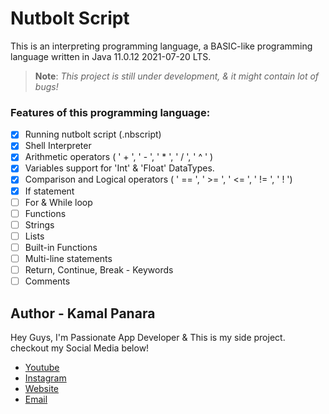# Nutbolt Script

This is an interpreting programming language, a BASIC-like programming language written in Java 11.0.12 2021-07-20 LTS.
> **Note**: *This project is still under development, & it might contain lot of bugs!*

### Features of this programming language:
 - [x] Running nutbolt script (.nbscript)
 - [x] Shell Interpreter 
 - [x] Arithmetic operators ( ' + ', ' - ', ' * ', ' / ', ' ^ ' )
 - [x] Variables support for 'Int' & 'Float' DataTypes.
 - [x] Comparison and Logical operators ( ' == ', ' >= ', ' <= ', ' != ', ' ! ')
 - [x] If statement
 - [ ] For & While loop
 - [ ] Functions
 - [ ] Strings
 - [ ] Lists
 - [ ] Built-in Functions
 - [ ] Multi-line statements
 - [ ] Return, Continue, Break - Keywords
 - [ ] Comments

## Author - Kamal Panara

Hey Guys, I'm Passionate App Developer & This is my side project.
checkout my Social Media below!
 - [Youtube](https://www.youtube.com/channel/UCyWaeN7uSlwMAbOMgmOY-7A)
- [Instagram](https://www.instagram.com/codewithkamal/)
- [Website](https://codewithkamal.in) 
- [Email](mailto:contact@codewithkamal.in)
